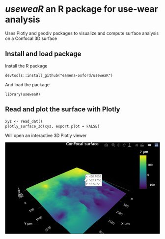 # ***useweaR*** an R package for use-wear analysis

Uses Plotly and geodiv packages to visualize and compute surface analysis on a Confocal 3D surface

## Install and load package

Install the R package

```
devtools::install_github("eamena-oxford/useweaR")
```

And load the package

```
library(useweaR)
```

## Read and plot the surface with Plotly

```
xyz <- read_dat()
plotly_surface_3d(xyz, export.plot = FALSE)
```

Will open an interactive 3D Plotly viewer

<p align="center">
  <img alt="img-name" src="https://raw.githubusercontent.com/zoometh/rockart/main/www/use-wear-plotly.png" width="700">
</p>
